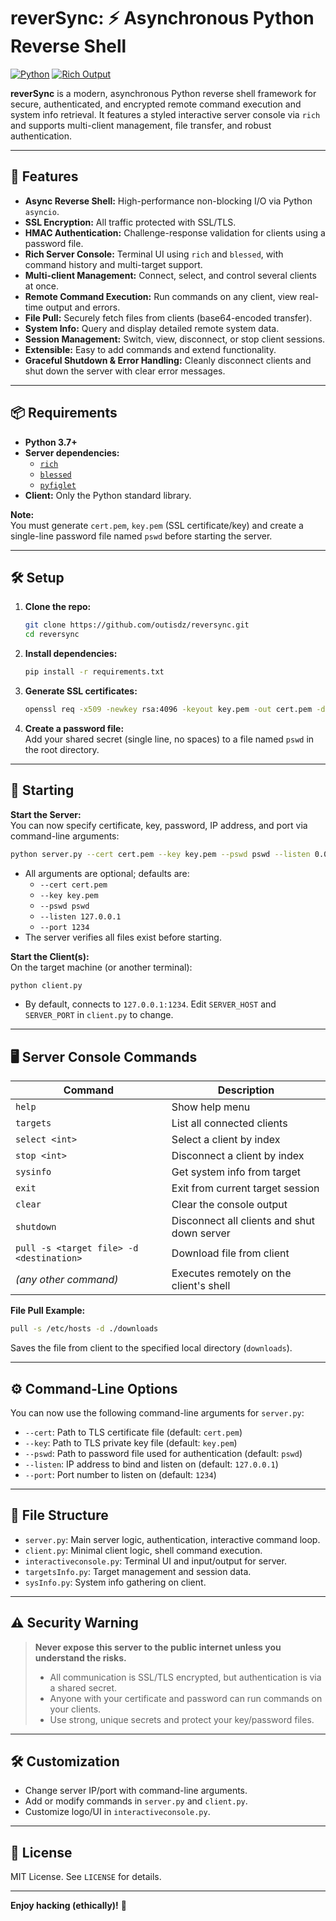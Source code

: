 # reverSync: ⚡ Asynchronous Python Reverse Shell

[![Python](https://img.shields.io/badge/Python-3.7%2B-blue.svg)](https://www.python.org/)
[![Rich Output](https://img.shields.io/badge/Output-Rich-6e4aff)](https://github.com/Textualize/rich)

**reverSync** is a modern, asynchronous Python reverse shell framework for secure, authenticated, and encrypted remote command execution and system info retrieval. It features a styled interactive server console via `rich` and supports multi-client management, file transfer, and robust authentication.

---

## 🚀 Features

- **Async Reverse Shell:** High-performance non-blocking I/O via Python `asyncio`.
- **SSL Encryption:** All traffic protected with SSL/TLS.
- **HMAC Authentication:** Challenge-response validation for clients using a password file.
- **Rich Server Console:** Terminal UI using `rich` and `blessed`, with command history and multi-target support.
- **Multi-client Management:** Connect, select, and control several clients at once.
- **Remote Command Execution:** Run commands on any client, view real-time output and errors.
- **File Pull:** Securely fetch files from clients (base64-encoded transfer).
- **System Info:** Query and display detailed remote system data.
- **Session Management:** Switch, view, disconnect, or stop client sessions.
- **Extensible:** Easy to add commands and extend functionality.
- **Graceful Shutdown & Error Handling:** Cleanly disconnect clients and shut down the server with clear error messages.

---

## 📦 Requirements

- **Python 3.7+**
- **Server dependencies:**
  - [`rich`](https://pypi.org/project/rich/)
  - [`blessed`](https://pypi.org/project/blessed/)
  - [`pyfiglet`](https://pypi.org/project/pyfiglet/)
- **Client:** Only the Python standard library.

**Note:**  
You must generate `cert.pem`, `key.pem` (SSL certificate/key) and create a single-line password file named `pswd` before starting the server.

---

## 🛠️ Setup

1. **Clone the repo:**
    ```bash
    git clone https://github.com/outisdz/reversync.git
    cd reversync
    ```
2. **Install dependencies:**
    ```bash
    pip install -r requirements.txt
    ```
3. **Generate SSL certificates:**
    ```bash
    openssl req -x509 -newkey rsa:4096 -keyout key.pem -out cert.pem -days 365 -nodes
    ```
4. **Create a password file:**  
   Add your shared secret (single line, no spaces) to a file named `pswd` in the root directory.

---

## 🚦 Starting

**Start the Server:**  
You can now specify certificate, key, password, IP address, and port via command-line arguments:

```bash
python server.py --cert cert.pem --key key.pem --pswd pswd --listen 0.0.0.0 --port 1234
```
- All arguments are optional; defaults are:
    - `--cert cert.pem`
    - `--key key.pem`
    - `--pswd pswd`
    - `--listen 127.0.0.1`
    - `--port 1234`
- The server verifies all files exist before starting.

**Start the Client(s):**  
On the target machine (or another terminal):
```bash
python client.py
```
- By default, connects to `127.0.0.1:1234`. Edit `SERVER_HOST` and `SERVER_PORT` in `client.py` to change.

---

## 🖥️ Server Console Commands

| Command                                      | Description                                               |
|-----------------------------------------------|-----------------------------------------------------------|
| `help`                                       | Show help menu                                            |
| `targets`                                    | List all connected clients                                |
| `select <int>`                               | Select a client by index                                  |
| `stop <int>`                                 | Disconnect a client by index                              |
| `sysinfo`                                    | Get system info from target                               |
| `exit`                                       | Exit from current target session                          |
| `clear`                                      | Clear the console output                                  |
| `shutdown`                                   | Disconnect all clients and shut down server               |
| `pull -s <target file> -d <destination>`      | Download file from client                                 |
| _(any other command)_                        | Executes remotely on the client's shell                   |

**File Pull Example:**  
```bash
pull -s /etc/hosts -d ./downloads
```
Saves the file from client to the specified local directory (`downloads`).

---

## ⚙️ Command-Line Options

You can now use the following command-line arguments for `server.py`:
- `--cert`: Path to TLS certificate file (default: `cert.pem`)
- `--key`: Path to TLS private key file (default: `key.pem`)
- `--pswd`: Path to password file used for authentication (default: `pswd`)
- `--listen`: IP address to bind and listen on (default: `127.0.0.1`)
- `--port`: Port number to listen on (default: `1234`)

---

## 📁 File Structure

- `server.py`: Main server logic, authentication, interactive command loop.
- `client.py`: Minimal client logic, shell command execution.
- `interactiveconsole.py`: Terminal UI and input/output for server.
- `targetsInfo.py`: Target management and session data.
- `sysInfo.py`: System info gathering on client.

---

## ⚠️ Security Warning

> **Never expose this server to the public internet unless you understand the risks.**
>
> - All communication is SSL/TLS encrypted, but authentication is via a shared secret.
> - Anyone with your certificate and password can run commands on your clients.
> - Use strong, unique secrets and protect your key/password files.

---

## 🛠️ Customization

- Change server IP/port with command-line arguments.
- Add or modify commands in `server.py` and `client.py`.
- Customize logo/UI in `interactiveconsole.py`.

---

## 📄 License

MIT License. See `LICENSE` for details.

---

**Enjoy hacking (ethically)!** 🚀